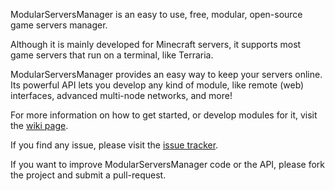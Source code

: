 ModularServersManager is an easy to use, free, modular, open-source game servers manager.

Although it is mainly developed for Minecraft servers, it supports most game servers that run on a terminal, like Terraria.

ModularServersManager provides an easy way to keep your servers online. Its powerful API lets you develop any kind of module, like remote (web) interfaces, advanced multi-node networks, and more!

For more information on how to get started, or develop modules for it, visit the [wiki page](wiki).

If you find any issue, please visit the [issue tracker](issues).

If you want to improve ModularServersManager code or the API, please fork the project and submit a pull-request.

